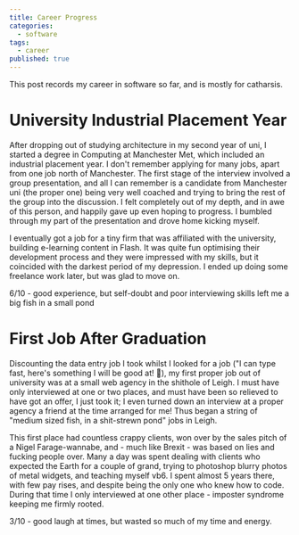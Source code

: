 ```yaml
---
title: Career Progress
categories:
  - software
tags:
  - career
published: true
---
```


This post records my career in software so far, and is mostly for catharsis.

# University Industrial Placement Year

After dropping out of studying architecture in my second year of uni, I started a degree in Computing at Manchester Met, which included an industrial placement year. I don't remember applying for many jobs, apart from one job north of Manchester. The first stage of the interview involved a group presentation, and all I can remember is a candidate from Manchester uni (the proper one) being very well coached and trying to bring the rest of the group into the discussion. I felt completely out of my depth, and in awe of this person, and happily gave up even hoping to progress. I bumbled through my part of the presentation and drove home kicking myself.

I eventually got a job for a tiny firm that was affiliated with the university, building e-learning content in Flash. It was quite fun optimising their development process and they were impressed with my skills, but it coincided with the darkest period of my depression. I ended up doing some freelance work later, but was glad to move on.

6/10 - good experience, but self-doubt and poor interviewing skills left me a big fish in a small pond

# First Job After Graduation

Discounting the data entry job I took whilst I looked for a job ("I can type fast, here's something I will be good at! 🤦), my first proper job out of university was at a small web agency in the shithole of Leigh. I must have only interviewed at one or two places, and must have been so relieved to have got an offer, I just took it; I even turned down an interview at a proper agency a friend at the time arranged for me! Thus began a string of "medium sized fish, in a shit-strewn pond" jobs in Leigh. 

This first place had countless crappy clients, won over by the sales pitch of a Nigel Farage-wannabe, and - much like Brexit - was based on lies and fucking people over. Many a day was spent dealing with clients who expected the Earth for a couple of grand, trying to photoshop blurry photos of metal widgets, and teaching myself vb6. I spent almost 5 years there, with few pay rises,  and despite being the only one who knew how to code. During that time I only interviewed at one other place - imposter syndrome keeping me firmly rooted. 

3/10 - good laugh at times, but wasted so much of my time and energy.